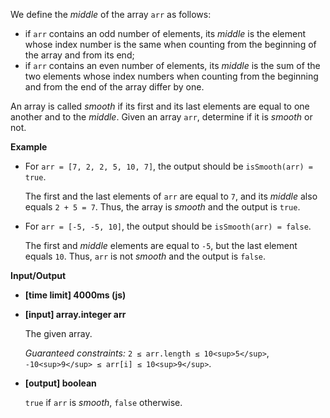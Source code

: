 ﻿We define the _middle_ of the array `arr` as follows:

*   if `arr` contains an odd number of elements, its _middle_ is the element whose index number is the same when counting from the beginning of the array and from its end;
*   if `arr` contains an even number of elements, its _middle_ is the sum of the two elements whose index numbers when counting from the beginning and from the end of the array differ by one.

An array is called _smooth_ if its first and its last elements are equal to one another and to the _middle_. Given an array `arr`, determine if it is _smooth_ or not.

**Example**

*   For `arr = [7, 2, 2, 5, 10, 7]`, the output should be
    `isSmooth(arr) = true`.

    The first and the last elements of `arr` are equal to `7`, and its _middle_ also equals `2 + 5 = 7`. Thus, the array is _smooth_ and the output is `true`.

*   For `arr = [-5, -5, 10]`, the output should be
    `isSmooth(arr) = false`.

    The first and _middle_ elements are equal to `-5`, but the last element equals `10`. Thus, `arr` is not _smooth_ and the output is `false`.

**Input/Output**

*   **[time limit] 4000ms (js)**

*   **[input] array.integer arr**

    The given array.

    _Guaranteed constraints:_
    `2 ≤ arr.length ≤ 10<sup>5</sup>`,
    `-10<sup>9</sup> ≤ arr[i] ≤ 10<sup>9</sup>`.

*   **[output] boolean**

    `true` if `arr` is _smooth_, `false` otherwise.